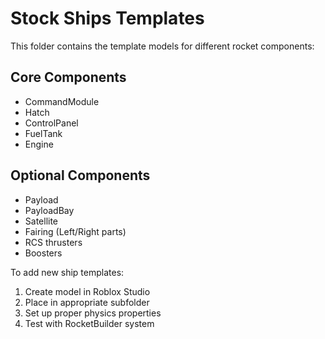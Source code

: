 # Stock Ships Templates

This folder contains the template models for different rocket components:

## Core Components
- CommandModule
- Hatch
- ControlPanel
- FuelTank
- Engine

## Optional Components
- Payload
- PayloadBay
- Satellite
- Fairing (Left/Right parts)
- RCS thrusters
- Boosters

To add new ship templates:
1. Create model in Roblox Studio
2. Place in appropriate subfolder
3. Set up proper physics properties
4. Test with RocketBuilder system
